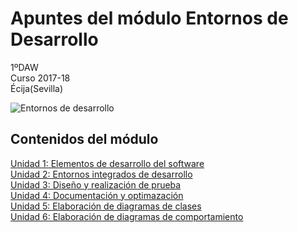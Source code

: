 # Apuntes del módulo Entornos de Desarrollo

1ºDAW  
Curso 2017-18  
Écija(Sevilla)  

![Entornos de desarrollo](http://www.dosbit.com/images/2012/08/XCode-Logo-e1346304158284.jpg)

## Contenidos del módulo 

[Unidad 1: Elementos de desarrollo del software](1.ELEMENTOS.md)  
[Unidad 2: Entornos integrados de desarrollo](2.ENTORNOS.md)   
[Unidad 3: Diseño y realización de prueba](3.PRUEBAS.md)   
[Unidad 4: Documentación y optimazación](4.DOCUMENTACION.md)   
[Unidad 5: Elaboración de diagramas de clases](5.DIAGRAMAS_CLASES.md)   
[Unidad 6: Elaboración de diagramas de comportamiento](6.DIAGRAMAS_COMPORTAMIENTO.md)   



